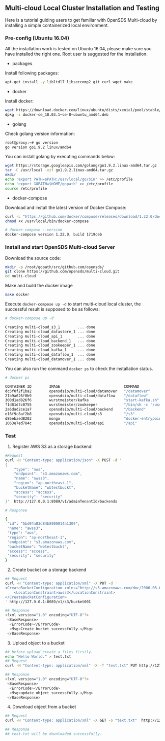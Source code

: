 ## Multi-cloud Local Cluster Installation and Testing
Here is a tutorial guiding users to get familiar with OpenSDS Multi-cloud by installing a simple containerized local environment.

### Pre-config (Ubuntu 16.04)
All the installation work is tested on Ubuntu 16.04, please make sure you have installed the right one. Root user is suggested for the installation.

* packages

Install following packages:
```bash
apt-get install -y libltdl7 libseccomp2 git curl wget make
```

* docker

Install docker:
```bash
wget https://download.docker.com/linux/ubuntu/dists/xenial/pool/stable/amd64/docker-ce_18.03.1~ce-0~ubuntu_amd64.deb
dpkg -i docker-ce_18.03.1~ce-0~ubuntu_amd64.deb 
```
* golang

Check golang version information:
```bash
root@proxy:~# go version
go version go1.9.2 linux/amd64
```
You can install golang by executing commands below:
```bash
wget https://storage.googleapis.com/golang/go1.9.2.linux-amd64.tar.gz
tar -C /usr/local -xzf go1.9.2.linux-amd64.tar.gz
mkdir 
echo 'export PATH=$PATH:/usr/local/go/bin' >> /etc/profile
echo 'export GOPATH=$HOME/gopath' >> /etc/profile
source /etc/profile
```
* docker-compose

Download and install the latest version of Docker Compose:
```bash
curl -L "https://github.com/docker/compose/releases/download/1.22.0/docker-compose-$(uname -s)-$(uname -m)" -o /usr/local/bin/docker-compose
chmod +x /usr/local/bin/docker-compose

# docker-compose --version
docker-compose version 1.22.0, build 1719ceb
```

###	Install and start OpenSDS Multi-cloud Server
Download the source code:
```bash
mkdir -p /root/gopath/src/github.com/opensds/
git clone https://github.com/opensds/multi-cloud.git
cd multi-cloud
```

Make and build the docker image
```bash
make docker
```

Execute `docker-compose up -d` to start multi-cloud local cluster, the successful result is supposed to be as follows: 
```bash
# docker-compose up -d

Creating multi-cloud_s3_1        ... done
Creating multi-cloud_datastore_1 ... done
Creating multi-cloud_api_1       ... done
Creating multi-cloud_backend_1   ... done
Creating multi-cloud_zookeeper_1 ... done
Creating multi-cloud_kafka_1     ... done
Creating multi-cloud_dataflow_1  ... done
Creating multi-cloud_datamover_1 ... done
```

You can also run the command `docker ps` to check the installation status.
```bash
# docker ps

CONTAINER ID        IMAGE                             COMMAND                  CREATED             STATUS              PORTS                                                NAMES
dc5f0f2f1ba2        opensdsio/multi-cloud/datamover   "/datamover"             15 minutes ago      Up 15 minutes                                                            multi-cloud_datamover_1
21b9a626f0b9        opensdsio/multi-cloud/dataflow    "/dataflow"              15 minutes ago      Up 15 minutes                                                            multi-cloud_dataflow_1
300d1ad826f6        wurstmeister/kafka                "start-kafka.sh"         15 minutes ago      Up 15 minutes       0.0.0.0:9092->9092/tcp                               multi-cloud_kafka_1
f1d81d7c0755        wurstmeister/zookeeper            "/bin/sh -c '/usr/sb…"   15 minutes ago      Up 15 minutes       22/tcp, 2888/tcp, 3888/tcp, 0.0.0.0:2181->2181/tcp   multi-cloud_zookeeper_1
2a6dad2ce1a7        opensdsio/multi-cloud/backend     "/backend"               15 minutes ago      Up 15 minutes                                                            multi-cloud_backend_1
e16f9c8af2b8        opensdsio/multi-cloud/s3          "/s3"                    15 minutes ago      Up 15 minutes                                                            multi-cloud_s3_1
d86ebaed8203        mongo                             "docker-entrypoint.s…"   15 minutes ago      Up 15 minutes       0.0.0.0:27017->27017/tcp                             multi-cloud_datastore_1
1063e7ed784c        opensdsio/multi-cloud/api         "/api"                   15 minutes ago      Up 15 minutes       0.0.0.0:8089->8089/tcp                               multi-cloud_api_1

```

### Test

1. Register AWS S3 as a storage backend
```bash
#Request
curl -H "Content-type: application/json" -X POST -d '
{
    "type": "aws", 
    "endpoint": "s3.amazonaws.com", 
    "name": "awss3", 
    "region": "ap-northeast-1", 
    "bucketName": "wbtestbuckt", 
    "access": "access", 
    "security": "security"
}'  http://127.0.0.1:8089/v1/adminTenantId/backends

# Response

{
 "id": "5bd94a83d84b8000014a1309",
 "name": "awss3",
 "type": "aws",
 "region": "ap-northeast-1",
 "endpoint": "s3.amazonaws.com",
 "bucketName": "wbtestbuckt",
 "access": "access",
 "security": "security"
}
```

2. Create bucket on a storage backend
```bash
## Request
curl -H "Content-type: application/xml" -X PUT -d '
<CreateBucketConfiguration xmlns="http://s3.amazonaws.com/doc/2006-03-01/">
    <LocationConstraint>awss3</LocationConstraint>
</CreateBucketConfiguration>
' http://127.0.0.1:8089/v1/s3/bucket001

## Response
<?xml version="1.0" encoding="UTF-8"?>
 <BaseResponse>
  <ErrorCode></ErrorCode>
  <Msg>Create bucket successfully.</Msg>
 </BaseResponse>
```

3. Upload object to a bucket
```bash
## before upload create a files firstly.
echo "Hello World." > test.txt
## Request
curl -H "Content-type: application/xml" -X -T "test.txt" PUT http://127.0.0.1:8089/v1/s3/bucket001/test.txt

## Response
<?xml version="1.0" encoding="UTF-8"?>
 <BaseResponse>
  <ErrorCode></ErrorCode>
  <Msg>update object successfully.</Msg>
 </BaseResponse>
```

4. Download object from a bucket
```bash
## Request
curl -H "Content-type: application/xml" -X GET -o "text.txt"  http://127.0.0.1:8089/v1/s3/bucket001/test.txt

## Response
## text.txt will be downloaded successfully.
```
